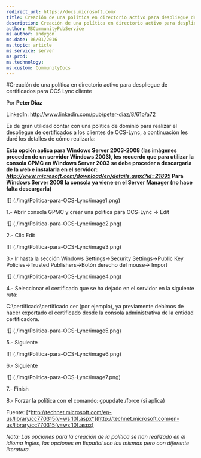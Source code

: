 ```yaml
---
redirect_url: https://docs.microsoft.com/
title: Creación de una política en directorio activo para despliegue de certificados para OCS Lync cliente
description: Creación de una política en directorio activo para despliegue de certificados para OCS Lync cliente
author: MSCommunityPubService
ms.author: andygon
ms.date: 06/01/2016
ms.topic: article
ms.service: server
ms.prod: 
ms.technology:
ms.custom: CommunityDocs
---
```


#Creación de una política en directorio activo para despliegue de certificados para OCS Lync cliente

Por **Peter Diaz**


LinkedIn: <http://www.linkedin.com/pub/peter-diaz/8/61b/a72>


Es de gran utilidad contar con una política de dominio para realizar el
despliegue de certificados a los clientes de OCS-Lync, a continuación
les daré los detalles de cómo realizarla:

**Esta opción aplica para Windows Server 2003-2008 (las imágenes
proceden de un servidor Windows 2003), les recuerdo que para utilizar la
consola GPMC en Windows Server 2003 se debe proceder a descargarla de la
web e instalarla en el servidor:**
***http://www.microsoft.com/download/en/details.aspx?id=21895* Para
Windows Server 2008 la consola ya viene en el Server Manager (no hace
falta descargarla)**


![] (./img/Politica-para-OCS-Lync/image1.png)

1.- Abrir consola GPMC y crear una política para OCS-Lync -&gt; Edit


![] (./img/Politica-para-OCS-Lync/image2.png)

2.- Clic Edit


![] (./img/Politica-para-OCS-Lync/image3.png)

3.- Ir hasta la sección Windows Settings-&gt;Security
Settings-&gt;Public Key Policies-&gt;Trusted Publishers-&gt;Botón
derecho del mouse-&gt; Import


![] (./img/Politica-para-OCS-Lync/image4.png)

4.- Seleccionar el certificado que se ha dejado en el servidor en la
siguiente ruta:

C:\\certificado\\certificado.cer (por ejemplo), ya previamente debimos
de hacer exportado el certificado desde la consola administrativa de la
entidad certificadora.


![] (./img/Politica-para-OCS-Lync/image5.png)

5.- Siguiente


![] (./img/Politica-para-OCS-Lync/image6.png)

6.- Siguiente


![] (./img/Politica-para-OCS-Lync/image7.png)

7.- Finish

8.- Forzar la política con el comando: gpupdate /force (si aplica)

Fuente:
[*http://technet.microsoft.com/en-us/library/cc770315(v=ws.10).aspx*](http://technet.microsoft.com/en-us/library/cc770315(v=ws.10).aspx)

*Nota: Las opciones para la creación de la política se han realizado en
el idioma Ingles, las opciones en Español son las mismas pero con
diferente literatura.*





